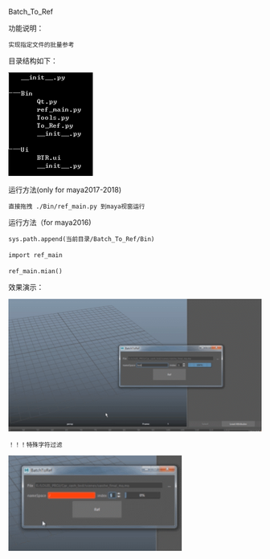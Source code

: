 Batch_To_Ref

功能说明：

    实现指定文件的批量参考
    
目录结构如下：

![Image text](
https://github.com/louisFyt/python_learn/blob/master/TD_vocational_class/Batch_To_Ref/%E7%9B%AE%E5%BD%95%E7%BB%93%E6%9E%84.png
)

运行方法(only for maya2017-2018)


    直接拖拽 ./Bin/ref_main.py 到maya视窗运行

运行方法（for maya2016)

    sys.path.append(当前目录/Batch_To_Ref/Bin)
    
    import ref_main
    
    ref_main.mian()
    
  

效果演示：
      
![Image text](https://github.com/louisFyt/python_learn/blob/master/TD_vocational_class/Batch_To_Ref/%E4%BD%BF%E7%94%A8%E6%BC%94%E7%A4%BA.gif)

    ！！！特殊字符过滤
    
![Image text](https://github.com/louisFyt/python_learn/blob/master/TD_vocational_class/Batch_To_Ref/%E9%99%90%E5%88%B6%E6%BC%94%E7%A4%BA.gif)
